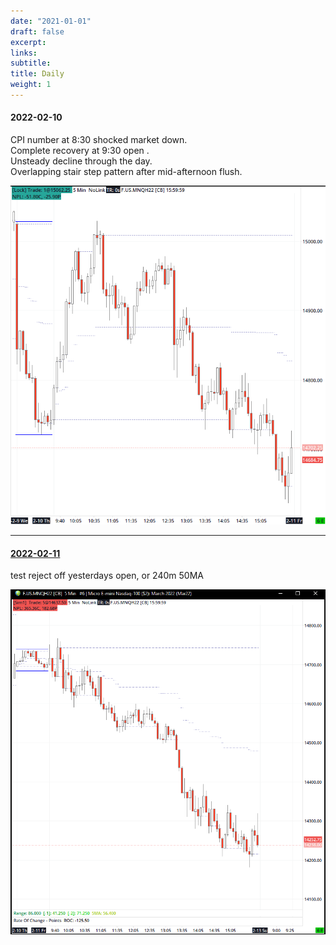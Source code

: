 ```yaml
---
date: "2021-01-01"
draft: false
excerpt: 
links:
subtitle:
title: Daily
weight: 1
---
```


#### 2022-02-10 
 CPI number at 8:30 shocked market down.<br>
 Complete recovery at 9:30 open .<br>
 Unsteady decline through the day. <br>
 Overlapping stair step pattern after mid-afternoon flush. 
<!-- ![](20220210_000003.png) -->

![](20220210_000004.png)
____

#### [2022-02-11](/collection/)
 
test reject off yesterdays open, or 240m 50MA

![](20220211_000010.png)
